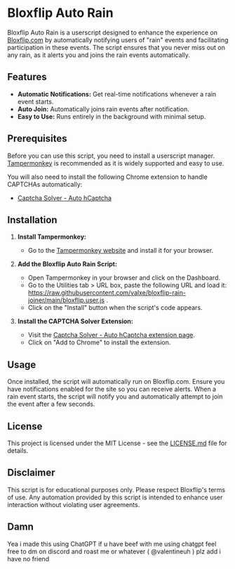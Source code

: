 # Bloxflip Auto Rain

Bloxflip Auto Rain is a userscript designed to enhance the experience on [Bloxflip.com](https://bloxflip.com) by automatically notifying users of "rain" events and facilitating participation in these events. The script ensures that you never miss out on any rain, as it alerts you and joins the rain events automatically.

## Features

- **Automatic Notifications:** Get real-time notifications whenever a rain event starts.
- **Auto Join:** Automatically joins rain events after notification.
- **Easy to Use:** Runs entirely in the background with minimal setup.

## Prerequisites

Before you can use this script, you need to install a userscript manager. [Tampermonkey](https://www.tampermonkey.net/) is recommended as it is widely supported and easy to use.

You will also need to install the following Chrome extension to handle CAPTCHAs automatically:

- [Captcha Solver - Auto hCaptcha](https://chromewebstore.google.com/detail/captcha-solver-auto-hcapt/hlifkpholllijblknnmbfagnkjneagid?hl=en-US)

## Installation

1. **Install Tampermonkey:**
   - Go to the [Tampermonkey website](https://www.tampermonkey.net/) and install it for your browser.
   
2. **Add the Bloxflip Auto Rain Script:**
   - Open Tampermonkey in your browser and click on the Dashboard.
   - Go to the Utilities tab > URL box, paste the following URL and load it: https://raw.githubusercontent.com/valxe/bloxflip-rain-joiner/main/bloxflip.user.js .
   - Click on the "Install" button when the script's code appears.

3. **Install the CAPTCHA Solver Extension:**
   - Visit the [Captcha Solver - Auto hCaptcha extension page](https://chromewebstore.google.com/detail/captcha-solver-auto-hcapt/hlifkpholllijblknnmbfagnkjneagid?hl=en-US).
   - Click on "Add to Chrome" to install the extension.

## Usage

Once installed, the script will automatically run on Bloxflip.com. Ensure you have notifications enabled for the site so you can receive alerts. When a rain event starts, the script will notify you and automatically attempt to join the event after a few seconds.

## License

This project is licensed under the MIT License - see the [LICENSE.md](LICENSE) file for details.

## Disclaimer

This script is for educational purposes only. Please respect Bloxflip's terms of use. Any automation provided by this script is intended to enhance user interaction without violating user agreements.



## Damn

Yea i made this using ChatGPT if u have beef with me using chatgpt feel free to dm on discord and roast me or whatever ( @valentineuh ) plz add i have no friend
